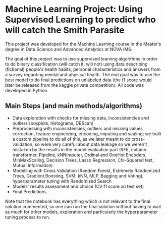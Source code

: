 # Machine Learning Project: Using Supervised Learning to predict who will catch the Smith Parasite

This project was developed for the Machine Learning course in the Master's degree in Data Science and Advanced Analytics at NOVA IMS.

The goal of this project was to use supervised learning algorithms in order to do binary classification (will catch it, will not) using data describing (fictional) people's health habits, personal characteristics and answers from a survey regarding mental and physical health. The end goal was to use the best model to do final predictions on unlabeled data (the f1 score would later be released from the kaggle private competition). All code was developed in Python.

## Main Steps (and main methods/algorithms)

- Data exploration with checks for missing data, inconsistencies and outliers (boxplots, histograms, DBScan)
- Preprocessing with inconsistencies, outliers and missing values correction, feature engineering, encoding, imputing and scaling; we built a custom pipeline to do all of this, as we later meant to do cross-validation, so were very careful about data leakage so we weren't mistaken by the results in the model evaluation part (RFE, column transformer, Pipeline, kNNImputer, Ordinal and OneHot Encoders, MinMaxScaling, Decision Trees, Lasso Regression, Chi-Squared test, Mutual Information)
- Modelling with Cross Validation (Random Forest, Extremely Randomized Trees, Gradient Boosting, SVM, kNN, MLP, Bagging and Voting); hyperparameter tuning with Randomized Search
- Models' results assessment and choice (CV f1 score on test set)
- Final Predictions.

Note that the notebook has everything which is not relevant to the final solution commented, so one can run the final solution without having to wait as much for other models, exploration and particularly the hyperparameter tuning process to run.
